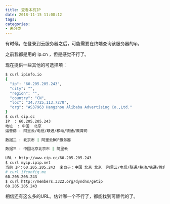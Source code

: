 ```yaml
---
title: 查看本机IP
date: 2018-11-15 11:08:12
tags:
categories:
- 未分类
---
```

有时候，在登录到云服务器之后，可能需要在终端查询该服务器的ip。

之前我都是用的 ip.cn ，但是感觉不行了。

现在提供一些其他的可选择项：

```bash
$ curl ipinfo.io
{
  "ip": "60.205.205.243",
  "city": "",
  "region": "",
  "country": "CN",
  "loc": "34.7725,113.7270",
  "org": "AS37963 Hangzhou Alibaba Advertising Co.,Ltd."
}
$ curl cip.cc
IP	: 60.205.205.243
地址	: 中国  北京
运营商	: 阿里云/电信/联通/移动/铁通/教育网

数据二	: 北京市 | 阿里云BGP服务器

数据三	: 中国北京北京市 | 阿里云

URL	: http://www.cip.cc/60.205.205.243
$ curl myip.ipip.net
当前 IP：60.205.205.243  来自于：中国 北京 北京  阿里云/电信/联通/移动/铁通/教育网
# curl ifconfig.me
60.205.205.243
$ curl http://members.3322.org/dyndns/getip
60.205.205.243
```

相信还有这么多的URL。估计哪一个不行了，都能找到可替代的了。
